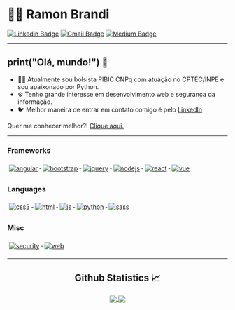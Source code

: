 
# :man_technologist: Ramon Brandi

[![Linkedin Badge](https://img.shields.io/badge/-LinkedIn-blue?style=flat-square&logo=Linkedin&logoColor=white&link=https://www.linkedin.com/in/ramonbrandi/)](https://www.linkedin.com/in/ramonbrandi/)
[![Gmail Badge](https://img.shields.io/badge/-Gmail-c14438?style=flat-square&logo=Gmail&logoColor=white&link=mailto:ramonbrand@gmail.com)](mailto:ramonbrand@gmail.com)
[![Medium Badge](https://img.shields.io/badge/-Medium-black?style=flat-square&logo=Medium&logoColor=white&link=https://medium.com/ramones-py)](https://medium.com/ramones-py)

---


## print("Olá, mundo!") 👋

- 👨‍💻 Atualmente sou bolsista PIBIC CNPq com atuação no CPTEC/INPE e sou apaixonado por Python.
- ⚙️ Tenho grande interesse em desenvolvimento web e segurança da informação.
- 🐦 Melhor maneira de entrar em contato comigo é pelo [LinkedIn](https://www.linkedin.com/in/ramonbrandi/)


Quer me conhecer melhor?! [Clique aqui.](https://medium.com/ramones-py/quem-sou-eu-20aced258459)

---

### Frameworks 

<p align="left">
  <a href="#">
    <img src="./angular.svg" alt="angular" style="vertical-align:top; margin:6px 4px">
  </a>  

   <a href="#">
    <img src="./bootstrap.svg" alt="bootstrap" style="vertical-align:top; margin:6px 4px">
  </a>   

  <a href="#">
    <img src="./jquery.svg" alt="jquery" style="vertical-align:top; margin:6px 4px">
  </a>  


  <a href="#">
    <img src="./nodejs.svg" alt="nodejs" style="vertical-align:top; margin:6px 4px">
  </a>  


  <a href="#">
    <img src="./react.svg" alt="react" style="vertical-align:top; margin:6px 4px">
  </a>  


  <a href="#">
    <img src="./vue.svg" alt="vue" style="vertical-align:top; margin:6px 4px">
  </a>  


</p>

### Languages 

  <a href="#">
    <img src="./css3.svg" alt="css3" style="vertical-align:top; margin:6px 4px">
  </a>


  <a href="#">
    <img src="./html.svg" alt="html" style="vertical-align:top; margin:6px 4px">
  </a>   

  <a href="#">
    <img src="./js.svg" alt="js" style="vertical-align:top; margin:6px 4px">
  </a>  

  <a href="#">
    <img src="./python.svg" alt="python" style="vertical-align:top; margin:6px 4px">
  </a>  

  <a href="#">
    <img src="./sass.svg" alt="sass" style="vertical-align:top; margin:6px 4px">
  </a>  


</p>

### Misc

   <a href="#">
    <img src="./security.svg" alt="security" style="vertical-align:top; margin:6px 4px">
  </a>  


   <a href="#">
    <img src="./web.svg" alt="web" style="vertical-align:top; margin:6px 4px">
  </a>  

</p>


--- 



  <h2 align="center"> Github Statistics 📈 </h2>
  
  <div align="center"> 
     <a href="">
      <img align="center" src="https://github-readme-stats-sigma-five.vercel.app/api?username=RamonBrandi&show_icons=true&include_all_commits=true&count_private=true&theme=react&line_height=40" />
    </a>
    <a href="">
      <img align="center" src="https://github-readme-stats.vercel.app/api/top-langs/?username=RamonBrandi&theme=react&line_height=40&hide=css"/>
    </a>
</div
<br/>


